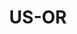 ---
post_id:    2021-US-OR
title:      US-OR
date_start: 2021-07-21
date_end:   2021-07-25
cover_idx:  0
cover_meta: Portland, OR
images:
  - ext:    00.jpg
    width:  2400
    height: 3000
    meta:   Portland, OR
tags:
  - U.S.
---